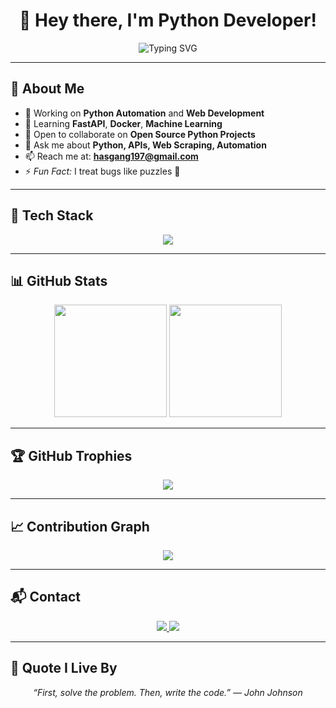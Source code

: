 <h1 align="center">👋 Hey there, I'm Python Developer!</h1>

<p align="center">
  <img src="https://readme-typing-svg.herokuapp.com?font=Fira+Code&size=28&duration=3000&pause=1000&color=00F7FF&center=true&vCenter=true&width=950&lines=Python+Developer+%7C+Automation+Engineer;Open+Source+Contributor+%7C+Web+App+Builder;FastAPI%2C+Django%2C+ML+Explorer+%F0%9F%9A%80" alt="Typing SVG" />
</p>

---

## 📝 About Me  

- 🔭 Working on **Python Automation** and **Web Development**
- 🌱 Learning **FastAPI**, **Docker**, **Machine Learning**
- 👯 Open to collaborate on **Open Source Python Projects**
- 💬 Ask me about **Python, APIs, Web Scraping, Automation**
- 📫 Reach me at: **hasgang197@gmail.com**
- ⚡ *Fun Fact:* I treat bugs like puzzles 🧩

---

## 🚀 Tech Stack  

<p align="center">
  <img src="https://skillicons.dev/icons?i=python,django,fastapi,postgres,docker,linux,git,vscode,github&theme=dark" />
</p>

---

## 📊 GitHub Stats  

<p align="center">
  <img src="https://github-readme-stats.vercel.app/api?username=pythondevelopercoding&show_icons=true&theme=tokyonight&hide_border=true" height="180"/>
  <img src="https://github-readme-streak-stats.herokuapp.com/?user=pythondevelopercoding&theme=tokyonight&hide_border=true" height="180"/>
</p>

---

## 🏆 GitHub Trophies  

<p align="center">
  <img src="https://github-profile-trophy.vercel.app/?username=pythondevelopercoding&theme=tokyonight&no-frame=true&column=6&margin-w=10&margin-h=10"/>
</p>

---

## 📈 Contribution Graph  

<p align="center">
  <img src="https://github-readme-activity-graph.vercel.app/graph?username=pythondevelopercoding&theme=tokyo-night&hide_border=true"/>
</p>

---

## 📬 Contact  

<p align="center">
  <a href="mailto:hasgang197@gmail.com">
    <img src="https://img.shields.io/badge/Email-D14836?style=for-the-badge&logo=gmail&logoColor=white"/>
  </a>
  <a href="https://github.com/pythondevelopercoding">
    <img src="https://img.shields.io/badge/GitHub-100000?style=for-the-badge&logo=github&logoColor=white"/>
  </a>
</p>

---

## 📌 Quote I Live By  

<p align="center"><em>“First, solve the problem. Then, write the code.” — John Johnson</em></p>
